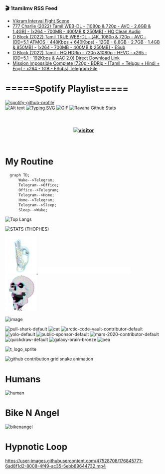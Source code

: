 ### 🎬 1tamilmv RSS Feed

<!-- BLOG-POST-LIST:START -->
- [Vikram Interval Fight Scene](https://www.1tamilmv.pics/index.php?/forums/topic/166694-vikram-interval-fight-scene/&do=findComment&comment=332537)
- [777 Charlie &lpar;2022&rpar; Tamil WEB-DL - [1080p &amp; 720p - AVC - 2.6GB &amp; 1.4GB] - [x264 - 700MB - 400MB &amp; 250MB] - HQ Clean Audio](https://www.1tamilmv.pics/index.php?/forums/topic/166394-777-charlie-2022-tamil-web-dl-1080p-720p-avc-26gb-14gb-x264-700mb-400mb-250mb-hq-clean-audio/&do=findComment&comment=332536)
- [D Block &lpar;2022&rpar; Tamil TRUE WEB-DL - [4K, 1080p &amp; 720p - AVC - &lpar;DD+5.1 ATMOS - 448Kbps + 640Kbps&rpar; - 12GB - 8.8GB - 2.7GB - 1.4GB &amp; 850MB] - [x264 - 700MB - 400MB &amp; 250MB] - ESub](https://www.1tamilmv.pics/index.php?/forums/topic/166676-d-block-2022-tamil-true-web-dl-4k-1080p-720p-avc-dd51-atmos-448kbps-640kbps-12gb-88gb-27gb-14gb-850mb-x264-700mb-400mb-250mb-esub/&do=findComment&comment=332535)
- [D Block &lpar;2022&rpar; Tamil - HQ HDRip - 720p &amp;1080p - HEVC - x265 - &lpar;DD+5.1 - 192Kbps &amp; AAC 2.0&rpar; Direct Download Link](https://www.1tamilmv.pics/index.php?/forums/topic/166693-d-block%C2%A02022-tamil-hq-hdrip-720p-1080p-%C2%A0hevc%C2%A0-%C2%A0x265%C2%A0-dd51-192kbps-aac-20-direct-download-link/&do=findComment&comment=332534)
- [Mission Impossible Complete [720p - BDRip - [Tamil + Telugu + Hindi + Eng] - x264 - 1GB - ESubs] Telegram File](https://www.1tamilmv.pics/index.php?/forums/topic/166692-mission-impossible-complete-720p-bdrip-tamil-telugu-hindi-eng-x264-1gb-esubs-telegram-file/&do=findComment&comment=332533)
<!-- BLOG-POST-LIST:END -->

# =====Spotify Playlist=====
[![spotify-github-profile](https://spotify-github-profile.vercel.app/api/view?uid=31rfzgmuvvewegdlxvlev4ynz4vu&cover_image=true&theme=default&bar_color=53b14f&bar_color_cover=true)](https://ravana69.github.io/rss)
</br>
![Alt text](https://spotify-recently-played-readme.vercel.app/api?user=31rfzgmuvvewegdlxvlev4ynz4vu)
[![Typing SVG](https://readme-typing-svg.herokuapp.com?color=%2336BCF7&center=true&vCenter=true&multiline=true&height=81&lines=I+AM+RAVANA;CONTACT+ME+ON+TELEGRAM%3A+%40R4V4N4)](https://git.io/typing-svg)
<img align="centre" height="400px" width="490px" alt="GIF" src="https://github.com/ravana69/ravana69/blob/master/rvm.gif" />
![Ravana Github Stats](https://github-readme-stats.vercel.app/api?username=ravana69&&show_icons=true&theme=radical)

<br />
<h3 align="center"> <a href="https://t.me/r4v4n4"><img src="https://profile-counter.glitch.me/ravana69/count.svg" alt="visitor" width="600"></a> </h3>
</br>

<H1>My Routine</H1>

```mermaid
  graph TD;
      Wake-->Telegram;
      Telegram-->Office;
      Office-->Telegram;
      Telegram-->Home;
      Home-->Telegram;
      Telegram-->Sleep;
      Sleep-->Wake;
```
![Top Langs](https://github-readme-stats.vercel.app/api/top-langs/?username=ravana69&&show_icons=true&theme=radical)

![STATS (THOPHES)](https://github-profile-trophy.vercel.app/?username=ravana69&theme=gruvbox&margin-w=10&margin-h=15&column=8)
<br />
<p align="left">
    <a href="#">
        <img width="20%" src="./assets/images/hand.gif" alt="" />
    </a>
    <a href="#">
        <img width="59%" src="./assets/images/spacer.png" alt="" >
    </a>
    <a href="#">
        <img width="20%" src="./assets/images/skull.gif" alt="" />
    </a>
</p>


![image](https://user-images.githubusercontent.com/47528708/175298537-0623dc00-7b1a-4ec1-b5b1-71768763a234.png)

<img width="148" alt="pull-shark-default" src="https://user-images.githubusercontent.com/47528708/176419715-70981865-4dc6-489a-8a1a-06842db67b15.gif"> <img width="148" alt="cat" src="https://user-images.githubusercontent.com/47528708/179149594-60701d0e-e626-415f-9958-80736351eadd.gif"> <img width="148" alt="arctic-code-vault-contributor-default" src="https://user-images.githubusercontent.com/47528708/175267501-e1fbbb8f-c2b2-4882-b865-2ac4debef26c.png"> <img width="148" alt="yolo-default" src="https://user-images.githubusercontent.com/47528708/175267654-281a1880-1129-4b7b-bf2f-de5dd2bc5afa.png"> <img width="148" alt="public-sponsor-default" src="https://user-images.githubusercontent.com/47528708/175268448-2e78cc75-fb25-4d76-bd22-7df520446b45.png"> <img width="148" alt="mars-2020-contributor-default" src="https://user-images.githubusercontent.com/47528708/175268475-de6d987a-3be9-4353-86a5-23b422559355.png"> <img width="148" alt="quickdraw-default" src="https://user-images.githubusercontent.com/47528708/179148665-33e7c2c8-5d95-413e-8b25-6862820a5fe7.png"> <img width="148" alt="galaxy-brain-bronze" src="https://user-images.githubusercontent.com/47528708/176419717-e2fdca8b-0fdc-47dd-9511-a7ff52178a33.gif"> <img width="148" alt="pea" src="https://user-images.githubusercontent.com/47528708/179149608-800ce6e1-7d24-4bfe-8e84-5628e6d5497d.gif">

![t_logo_sprite](https://user-images.githubusercontent.com/47528708/175293007-21ff1792-1fca-4be3-bcae-12fdc3aa414f.svg)

![github contribution grid snake animation](https://raw.githubusercontent.com/ravana69/ravana69/output/github-contribution-grid-snake-dark.svg#gh-dark-mode-only)

# Humans
<img width="170" alt="human" src="https://user-images.githubusercontent.com/47528708/176413829-c142d478-1c96-4c3c-a2a4-2dd35374c335.gif">

# Bike N Angel
<img width="170" alt="bikenangel" src="https://user-images.githubusercontent.com/47528708/176616968-3a44f91e-8016-477c-9bb5-c4689a1adbee.gif">

# Hypnotic Loop

https://user-images.githubusercontent.com/47528708/176845771-6ad8f1d2-8008-4f49-ac35-5ebb89644732.mp4

